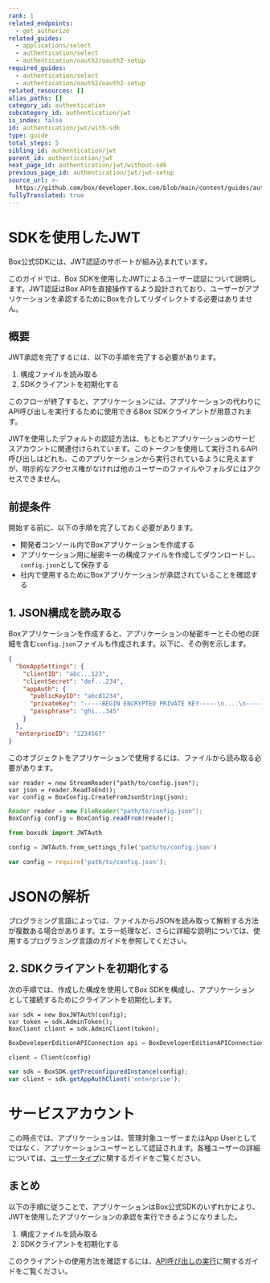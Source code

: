 ```yaml
---
rank: 1
related_endpoints:
  - get_authorize
related_guides:
  - applications/select
  - authentication/select
  - authentication/oauth2/oauth2-setup
required_guides:
  - authentication/select
  - authentication/oauth2/oauth2-setup
related_resources: []
alias_paths: []
category_id: authentication
subcategory_id: authentication/jwt
is_index: false
id: authentication/jwt/with-sdk
type: guide
total_steps: 5
sibling_id: authentication/jwt
parent_id: authentication/jwt
next_page_id: authentication/jwt/without-sdk
previous_page_id: authentication/jwt/jwt-setup
source_url: >-
  https://github.com/box/developer.box.com/blob/main/content/guides/authentication/jwt/with-sdk.md
fullyTranslated: true
---
```

# SDKを使用したJWT

Box公式SDKには、JWT認証のサポートが組み込まれています。

このガイドでは、Box SDKを使用したJWTによるユーザー認証について説明します。JWT認証はBox APIを直接操作するよう設計されており、ユーザーがアプリケーションを承認するためにBoxを介してリダイレクトする必要はありません。

## 概要

JWT承認を完了するには、以下の手順を完了する必要があります。

1. 構成ファイルを読み取る
2. SDKクライアントを初期化する

このフローが終了すると、アプリケーションには、アプリケーションの代わりにAPI呼び出しを実行するために使用できるBox SDKクライアントが用意されます。

<Message notice>

JWTを使用したデフォルトの認証方法は、もともとアプリケーションのサービスアカウントに関連付けられています。このトークンを使用して実行されるAPI呼び出しはどれも、このアプリケーションから実行されているように見えますが、明示的なアクセス権がなければ他のユーザーのファイルやフォルダにはアクセスできません。

</Message>

## 前提条件

開始する前に、以下の手順を完了しておく必要があります。

* 開発者コンソール内でBoxアプリケーションを作成する
* アプリケーション用に秘密キーの構成ファイルを作成してダウンロードし、`config.json`として保存する
* 社内で使用するためにBoxアプリケーションが承認されていることを確認する

## 1. JSON構成を読み取る

Boxアプリケーションを作成すると、アプリケーションの秘密キーとその他の詳細を含む`config.json`ファイルも作成されます。以下に、その例を示します。

<Tabs>

<Tab title="config.json">

<!-- markdownlint-disable line-length -->

```json
{
  "boxAppSettings": {
    "clientID": "abc...123",
    "clientSecret": "def...234",
    "appAuth": {
      "publicKeyID": "abcd1234",
      "privateKey": "-----BEGIN ENCRYPTED PRIVATE KEY-----\n....\n-----END ENCRYPTED PRIVATE KEY-----\n",
      "passphrase": "ghi...345"
    }
  },
  "enterpriseID": "1234567"
}
```

<!-- markdownlint-enable line-length -->

</Tab>

</Tabs>

このオブジェクトをアプリケーションで使用するには、ファイルから読み取る必要があります。

<Tabs>

<Tab title=".Net">

```dotnet
var reader = new StreamReader("path/to/config.json");
var json = reader.ReadToEnd();
var config = BoxConfig.CreateFromJsonString(json);
```

</Tab>

<Tab title="Java">

```java
Reader reader = new FileReader("path/to/config.json");
BoxConfig config = BoxConfig.readFrom(reader);
```

</Tab>

<Tab title="Python">

```python
from boxsdk import JWTAuth

config = JWTAuth.from_settings_file('path/to/config.json')
```

</Tab>

<Tab title="Node">

```js
var config = require('path/to/config.json');
```

</Tab>

</Tabs>

<Message>

# JSONの解析

プログラミング言語によっては、ファイルからJSONを読み取って解析する方法が複数ある場合があります。エラー処理など、さらに詳細な説明については、使用するプログラミング言語のガイドを参照してください。

</Message>

## 2. SDKクライアントを初期化する

次の手順では、作成した構成を使用してBox SDKを構成し、アプリケーションとして接続するためにクライアントを初期化します。

<Tabs>

<Tab title=".Net">

```dotnet
var sdk = new BoxJWTAuth(config);
var token = sdk.AdminToken();
BoxClient client = sdk.AdminClient(token);
```

</Tab>

<Tab title="Java">

```java
BoxDeveloperEditionAPIConnection api = BoxDeveloperEditionAPIConnection.getAppEnterpriseConnection(config);
```

</Tab>

<Tab title="Python">

```python
client = Client(config)
```

</Tab>

<Tab title="Node">

```js
var sdk = BoxSDK.getPreconfiguredInstance(config);
var client = sdk.getAppAuthClient('enterprise');
```

</Tab>

</Tabs>

<Message warning>

# サービスアカウント

この時点では、アプリケーションは、管理対象ユーザーまたはApp Userとしてではなく、アプリケーションユーザーとして認証されます。各種ユーザーの詳細については、[ユーザータイプ](g://getting-started/user-types)に関するガイドをご覧ください。

</Message>

## まとめ

以下の手順に従うことで、アプリケーションはBox公式SDKのいずれかにより、JWTを使用したアプリケーションの承認を実行できるようになりました。

1. 構成ファイルを読み取る
2. SDKクライアントを初期化する

このクライアントの使用方法を確認するには、[API呼び出しの実行](g://api-calls)に関するガイドをご覧ください。
